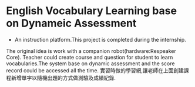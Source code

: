 English Vocabulary Learning base on Dynameic Assessment
===
- An instruction platform.This project is completed during the internship.

The original idea is work with a companion robot(hardware:Respeaker Core).
Teacher could create course and question for student to learn vocabularies.The system base on dynamic assessment and the score record could be accessed all the time. 
實習時做的學習網,讓老師在上面創建課程新增單字以隨機出題的方式做測驗及成績紀錄.
